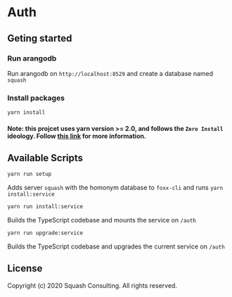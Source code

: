 # Auth

## Geting started

### Run arangodb

Run arangodb on `http://localhost:8529` and create a database named `squash`

### Install packages

```sh
yarn install
```

#### Note: this projcet uses yarn version >= 2.0, and follows the `Zero Install` ideology. Follow [this link](https://yarnpkg.com/features/zero-installs) for more information.

## Available Scripts

```sh
yarn run setup
```

Adds server `squash` with the homonym database to `foxx-cli` and runs `yarn install:service`

```sh
yarn run install:service
```

Builds the TypeScript codebase and mounts the service on `/auth`

```sh
yarn run upgrade:service
```

Builds the TypeScript codebase and upgrades the current service on `/auth`

## License

Copyright (c) 2020 Squash Consulting. All rights reserved.
